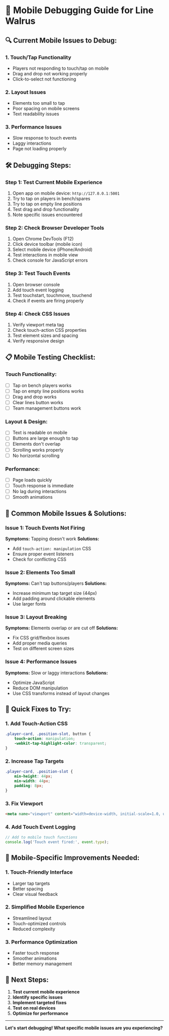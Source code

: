 # 📱 Mobile Debugging Guide for Line Walrus

## 🔍 **Current Mobile Issues to Debug:**

### **1. Touch/Tap Functionality**
- Players not responding to touch/tap on mobile
- Drag and drop not working properly
- Click-to-select not functioning

### **2. Layout Issues**
- Elements too small to tap
- Poor spacing on mobile screens
- Text readability issues

### **3. Performance Issues**
- Slow response to touch events
- Laggy interactions
- Page not loading properly

## 🛠️ **Debugging Steps:**

### **Step 1: Test Current Mobile Experience**
1. Open app on mobile device: `http://127.0.0.1:5001`
2. Try to tap on players in bench/spares
3. Try to tap on empty line positions
4. Test drag and drop functionality
5. Note specific issues encountered

### **Step 2: Check Browser Developer Tools**
1. Open Chrome DevTools (F12)
2. Click device toolbar (mobile icon)
3. Select mobile device (iPhone/Android)
4. Test interactions in mobile view
5. Check console for JavaScript errors

### **Step 3: Test Touch Events**
1. Open browser console
2. Add touch event logging
3. Test touchstart, touchmove, touchend
4. Check if events are firing properly

### **Step 4: Check CSS Issues**
1. Verify viewport meta tag
2. Check touch-action CSS properties
3. Test element sizes and spacing
4. Verify responsive design

## 📋 **Mobile Testing Checklist:**

### **Touch Functionality:**
- [ ] Tap on bench players works
- [ ] Tap on empty line positions works
- [ ] Drag and drop works
- [ ] Clear lines button works
- [ ] Team management buttons work

### **Layout & Design:**
- [ ] Text is readable on mobile
- [ ] Buttons are large enough to tap
- [ ] Elements don't overlap
- [ ] Scrolling works properly
- [ ] No horizontal scrolling

### **Performance:**
- [ ] Page loads quickly
- [ ] Touch response is immediate
- [ ] No lag during interactions
- [ ] Smooth animations

## 🐛 **Common Mobile Issues & Solutions:**

### **Issue 1: Touch Events Not Firing**
**Symptoms:** Tapping doesn't work
**Solutions:**
- Add `touch-action: manipulation` CSS
- Ensure proper event listeners
- Check for conflicting CSS

### **Issue 2: Elements Too Small**
**Symptoms:** Can't tap buttons/players
**Solutions:**
- Increase minimum tap target size (44px)
- Add padding around clickable elements
- Use larger fonts

### **Issue 3: Layout Breaking**
**Symptoms:** Elements overlap or are cut off
**Solutions:**
- Fix CSS grid/flexbox issues
- Add proper media queries
- Test on different screen sizes

### **Issue 4: Performance Issues**
**Symptoms:** Slow or laggy interactions
**Solutions:**
- Optimize JavaScript
- Reduce DOM manipulation
- Use CSS transforms instead of layout changes

## 🔧 **Quick Fixes to Try:**

### **1. Add Touch-Action CSS**
```css
.player-card, .position-slot, button {
    touch-action: manipulation;
    -webkit-tap-highlight-color: transparent;
}
```

### **2. Increase Tap Targets**
```css
.player-card, .position-slot {
    min-height: 44px;
    min-width: 44px;
    padding: 8px;
}
```

### **3. Fix Viewport**
```html
<meta name="viewport" content="width=device-width, initial-scale=1.0, user-scalable=no">
```

### **4. Add Touch Event Logging**
```javascript
// Add to mobile touch functions
console.log('Touch event fired:', event.type);
```

## 📱 **Mobile-Specific Improvements Needed:**

### **1. Touch-Friendly Interface**
- Larger tap targets
- Better spacing
- Clear visual feedback

### **2. Simplified Mobile Experience**
- Streamlined layout
- Touch-optimized controls
- Reduced complexity

### **3. Performance Optimization**
- Faster touch response
- Smoother animations
- Better memory management

## 🎯 **Next Steps:**

1. **Test current mobile experience**
2. **Identify specific issues**
3. **Implement targeted fixes**
4. **Test on real devices**
5. **Optimize for performance**

---

**Let's start debugging! What specific mobile issues are you experiencing?**
